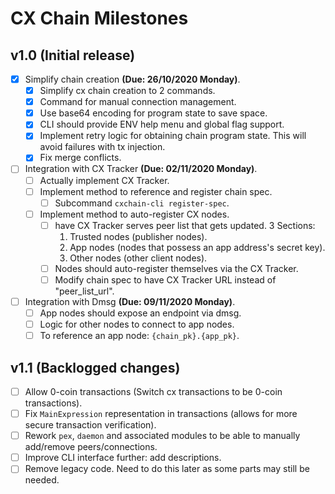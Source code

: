 # CX Chain Milestones

## v1.0 (Initial release)
- [x] Simplify chain creation **(Due: 26/10/2020 Monday)**.
    - [x] Simplify cx chain creation to 2 commands.
    - [x] Command for manual connection management.
    - [x] Use base64 encoding for program state to save space.
    - [x] CLI should provide ENV help menu and global flag support.
    - [x] Implement retry logic for obtaining chain program state. This will avoid failures with tx injection.
    - [x] Fix merge conflicts.
    
- [ ] Integration with CX Tracker **(Due: 02/11/2020 Monday)**.
    - [ ] Actually implement CX Tracker.
    - [ ] Implement method to reference and register chain spec.
        - [ ] Subcommand `cxchain-cli register-spec`.
    - [ ] Implement method to auto-register CX nodes.
        - [ ] have CX Tracker serves peer list that gets updated. 3 Sections:
            1. Trusted nodes (publisher nodes).
            2. App nodes (nodes that possess an app address's secret key).
            3. Other nodes (other client nodes).
        - [ ] Nodes should auto-register themselves via the CX Tracker.
        - [ ] Modify chain spec to have CX Tracker URL instead of "peer_list_url".
        
- [ ] Integration with Dmsg **(Due: 09/11/2020 Monday)**.
    - [ ] App nodes should expose an endpoint via dmsg.
    - [ ] Logic for other nodes to connect to app nodes.
    - [ ] To reference an app node: `{chain_pk}.{app_pk}`.

## v1.1 (Backlogged changes)

- [ ] Allow 0-coin transactions (Switch cx transactions to be 0-coin transactions).
- [ ] Fix `MainExpression` representation in transactions (allows for more secure transaction verification).
- [ ] Rework `pex`, `daemon` and associated modules to be able to manually add/remove peers/connections.
- [ ] Improve CLI interface further: add descriptions.
- [ ] Remove legacy code. Need to do this later as some parts may still be needed.